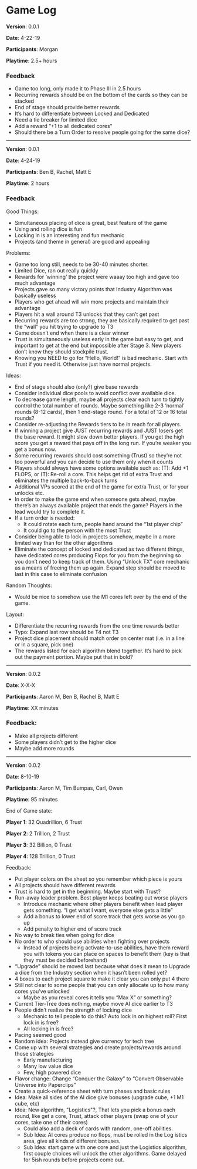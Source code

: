 # Game Log

**Version**: 0.0.1

**Date**: 4-22-19

**Participants**: Morgan

**Playtime**: 2.5+ hours

### Feedback
* Game too long, only made it to Phase III in 2.5 hours
* Recurring rewards should be on the bottom of the cards so they can be stacked
* End of stage should provide better rewards
* It’s hard to differentiate between Locked and Dedicated
* Need a tie breaker for limited dice
* Add a reward “+1 to all dedicated cores”
* Should there be a Turn Order to resolve people going for the same dice?

---
**Version**: 0.0.1

**Date**: 4-24-19

**Participants**: Ben B, Rachel, Matt E

**Playtime**: 2 hours

### Feedback

Good Things:
* Simultaneous placing of dice is great, best feature of the game
* Using and rolling dice is fun
* Locking in is an interesting and fun mechanic
* Projects (and theme in general) are good and appealing

Problems:
* Game too long still, needs to be 30-40 minutes shorter.
* Limited Dice, ran out really quickly
* Rewards for ‘winning’ the project were waaay too high and gave too much advantage
* Projects gave so many victory points that Industry Algorithm was basically useless
* Players who get ahead will win more projects and maintain their advantage
* Players hit a wall around T3 unlocks that they can’t get past
* Recurring rewards are too strong, they are basically required to get past the “wall” you hit trying to upgrade to T3
* Game doesn’t end when there is a clear winner
* Trust is simultaneously useless early in the game but easy to get, and important to get at the end but impossible after Stage 3. New players don’t know they should stockpile trust.
* Knowing you NEED to go for “Hello, World!” is bad mechanic. Start with Trust if you need it. Otherwise just have normal projects.

Ideas:
* End of stage should also (only?) give base rewards
* Consider individual dice pools to avoid conflict over available dice.
* To decrease game length, maybe all projects clear each turn to tightly control the total number of rounds. Maybe something like 2-3 ‘normal’ rounds (8-12 cards), then 1 end-stage round. For a total of 12 or 16 total rounds?
* Consider re-adjusting the Rewards tiers to be in reach for all players.
* If winning a project give JUST recurring rewards and JUST losers get the base reward. It might slow down better players. If you get the high score you get a reward that pays off in the long run. If you’re weaker you get a bonus now.
* Some recurring rewards should cost something (Trust) so they’re not too powerful and you can decide to use them only when it counts
* Players should always have some options available such as: (T): Add +1 FLOPS, or (T): Re-roll a core. This helps get rid of extra Trust and eliminates the multiple back-to-back turns 
* Additional VPs scored at the end of the game for extra Trust, or for your unlocks etc.
* In order to make the game end when someone gets ahead, maybe there’s an always available project that ends the game? Players in the lead would try to complete it.
* If a turn order is needed:
   * It could rotate each turn, people hand around the “1st player chip”
   * It could go to the person with the most Trust
* Consider being able to lock in projects somehow, maybe in a more limited way than for the other algorithms
* Eliminate the concept of locked and dedicated as two different things, have dedicated cores producing Flops for you from the beginning so you don’t need to keep track of them. Using “Unlock TX” core mechanic as a means of freeing them up again. Expand step should be moved to last in this case to eliminate confusion

Random Thoughts:
* Would be nice to somehow use the M1 cores left over by the end of the game.

Layout:
* Differentiate the recurring rewards from the one time rewards better
* Typo: Expand last row should be T4 not T3
* Project dice placement should match order on center mat (i.e. in a line or in a square, pick one)
* The rewards listed for each algorithm blend together. It’s hard to pick out the payment portion. Maybe put that in bold?

---
**Version**: 0.0.2

**Date**: X-X-X

**Participants**: Aaron M, Ben B, Rachel B, Matt E

**Playtime**: XX minutes

### Feedback: 
* Make all projects different
* Some players didn’t get to the higher dice
* Maybe add more rounds

---
**Version**: 0.0.2

**Date**: 8-10-19

**Participants**: Aaron M, Tim Bumpas, Carl, Owen

**Playtime**: 95 minutes

End of Game state:

**Player 1**: 32 Quadrillion, 6 Trust

**Player 2**: 2 Trillion, 2 Trust

**Player 3**: 32 Billion, 0 Trust

**Player 4**: 128 Trillion, 0 Trust

Feedback:
* Put player colors on the sheet so you remember which piece is yours
* All projects should have different rewards
* Trust is hard to get in the beginning. Maybe start with Trust?
* Run-away leader problem. Best player keeps beating out worse players
    * Introduce mechanic where other players benefit when lead player gets something. “I get what I want, everyone else gets a little”
    * Add a bonus to lower end of score track that gets worse as you go up
    * Add penalty to higher end of score track
* No way to break ties when going for dice
* No order to who should use abilities when fighting over projects
    * Instead of projects being activate-to-use abilities, have them reward you with tokens you can place on spaces to benefit them (key is that they must be decided beforehand)
* “Upgrade” should be moved last because what does it mean to Upgrade a dice from the Industry section when it hasn’t been rolled yet?
*  4 boxes to each project square to make it clear you can only put 4 there
* Still not clear to some people that you can only allocate up to how many cores you’ve unlocked
    * Maybe as you reveal cores it tells you “Max X” or something?
* Current Tier-Tree does nothing, maybe move AI dice earlier to T3
* People didn’t realize the strength of locking dice
    * Mechanic to tell people to do this? Auto lock in on highest roll? First lock in is free?
    * All locking in is free?
* Pacing seemed good
* Random idea: Projects instead give currency for tech tree
* Come up with several strategies and create projects/rewards around those strategies
    * Early manufacturing
    * Many low value dice
    * Few, high powered dice
* Flavor change: Change “Conquer the Galaxy” to “Convert Observable Universe into Paperclips”
* Create a quick-reference sheet with turn phases and basic rules
* Idea: Make all sides of the AI dice give bonuses (upgrade cube, +1 M1 cube, etc)
* Idea: New algorithm, "Logistics"?, That lets you pick a bonus each round, like get a core, Trust, attack other players (swap one of your cores, take one of their cores)
    * Could also add a deck of cards with random, one-off abilities.
    * Sub Idea: AI cores produce no flops, must be rolled in the Log istics area, give all kinds of different bonuses.
    * Sub Idea: start game with one core and just the Logistics algorithm, first couple choices will unlock the other algorithms. Game delayed for 5ish rounds before projects come out.


